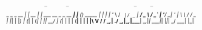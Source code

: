 
                  _       _                        _     _           
  _   _ _ __   __| | __ _| |_ ___    __ _ _ __ ___| |__ (_)_   _____ 
 | | | | '_ \ / _` |/ _` | __/ _ \  / _` | '__/ __| '_ \| \ \ / / _ \
 | |_| | |_) | (_| | (_| | ||  __/ | (_| | | | (__| | | | |\ V /  __/
  \__,_| .__/ \__,_|\__,_|\__\___|  \__,_|_|  \___|_| |_|_| \_/ \___|
       |_|                                                           
